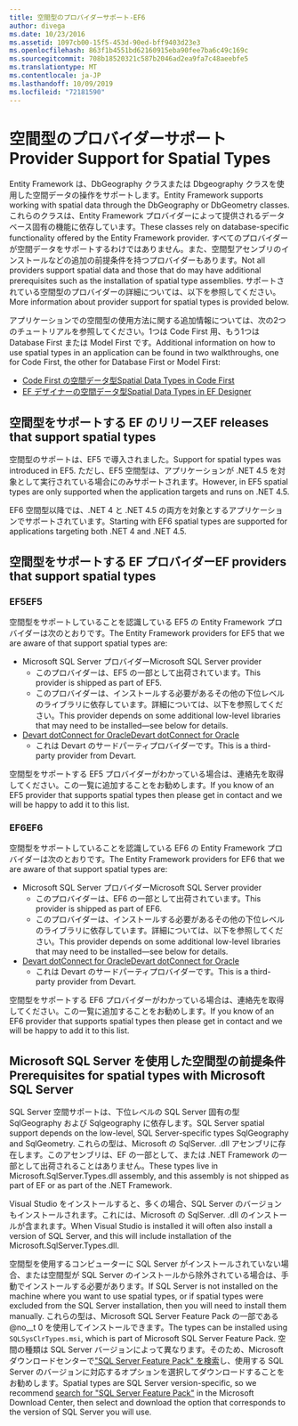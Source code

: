 ```yaml
---
title: 空間型のプロバイダーサポート-EF6
author: divega
ms.date: 10/23/2016
ms.assetid: 1097cb00-15f5-453d-90ed-bff9403d23e3
ms.openlocfilehash: 863f1b4551bd62160915eba90fee7ba6c49c169c
ms.sourcegitcommit: 708b18520321c587b2046ad2ea9fa7c48aeebfe5
ms.translationtype: MT
ms.contentlocale: ja-JP
ms.lasthandoff: 10/09/2019
ms.locfileid: "72181590"
---
```

# <a name="provider-support-for-spatial-types"></a><span data-ttu-id="44fd0-102">空間型のプロバイダーサポート</span><span class="sxs-lookup"><span data-stu-id="44fd0-102">Provider Support for Spatial Types</span></span>
<span data-ttu-id="44fd0-103">Entity Framework は、DbGeography クラスまたは Dbgeography クラスを使用した空間データの操作をサポートします。</span><span class="sxs-lookup"><span data-stu-id="44fd0-103">Entity Framework supports working with spatial data through the DbGeography or DbGeometry classes.</span></span> <span data-ttu-id="44fd0-104">これらのクラスは、Entity Framework プロバイダーによって提供されるデータベース固有の機能に依存しています。</span><span class="sxs-lookup"><span data-stu-id="44fd0-104">These classes rely on database-specific functionality offered by the Entity Framework provider.</span></span> <span data-ttu-id="44fd0-105">すべてのプロバイダーが空間データをサポートするわけではありません。また、空間型アセンブリのインストールなどの追加の前提条件を持つプロバイダーもあります。</span><span class="sxs-lookup"><span data-stu-id="44fd0-105">Not all providers support spatial data and those that do may have additional prerequisites such as the installation of spatial type assemblies.</span></span> <span data-ttu-id="44fd0-106">サポートされている空間型のプロバイダーの詳細については、以下を参照してください。</span><span class="sxs-lookup"><span data-stu-id="44fd0-106">More information about provider support for spatial types is provided below.</span></span>  

<span data-ttu-id="44fd0-107">アプリケーションでの空間型の使用方法に関する追加情報については、次の2つのチュートリアルを参照してください。1つは Code First 用、もう1つは Database First または Model First です。</span><span class="sxs-lookup"><span data-stu-id="44fd0-107">Additional information on how to use spatial types in an application can be found in two walkthroughs, one for Code First, the other for Database First or Model First:</span></span>  

- [<span data-ttu-id="44fd0-108">Code First の空間データ型</span><span class="sxs-lookup"><span data-stu-id="44fd0-108">Spatial Data Types in Code First</span></span>](~/ef6/modeling/code-first/data-types/spatial.md)  
- [<span data-ttu-id="44fd0-109">EF デザイナーの空間データ型</span><span class="sxs-lookup"><span data-stu-id="44fd0-109">Spatial Data Types in EF Designer</span></span>](~/ef6/modeling/designer/data-types/spatial.md)  

## <a name="ef-releases-that-support-spatial-types"></a><span data-ttu-id="44fd0-110">空間型をサポートする EF のリリース</span><span class="sxs-lookup"><span data-stu-id="44fd0-110">EF releases that support spatial types</span></span>  

<span data-ttu-id="44fd0-111">空間型のサポートは、EF5 で導入されました。</span><span class="sxs-lookup"><span data-stu-id="44fd0-111">Support for spatial types was introduced in EF5.</span></span> <span data-ttu-id="44fd0-112">ただし、EF5 空間型は、アプリケーションが .NET 4.5 を対象として実行されている場合にのみサポートされます。</span><span class="sxs-lookup"><span data-stu-id="44fd0-112">However, in EF5 spatial types are only supported when the application targets and runs on .NET 4.5.</span></span>  

<span data-ttu-id="44fd0-113">EF6 空間型以降では、.NET 4 と .NET 4.5 の両方を対象とするアプリケーションでサポートされています。</span><span class="sxs-lookup"><span data-stu-id="44fd0-113">Starting with EF6 spatial types are supported for applications targeting both .NET 4 and .NET 4.5.</span></span>  

## <a name="ef-providers-that-support-spatial-types"></a><span data-ttu-id="44fd0-114">空間型をサポートする EF プロバイダー</span><span class="sxs-lookup"><span data-stu-id="44fd0-114">EF providers that support spatial types</span></span>  

### <a name="ef5"></a><span data-ttu-id="44fd0-115">EF5</span><span class="sxs-lookup"><span data-stu-id="44fd0-115">EF5</span></span>  

<span data-ttu-id="44fd0-116">空間型をサポートしていることを認識している EF5 の Entity Framework プロバイダーは次のとおりです。</span><span class="sxs-lookup"><span data-stu-id="44fd0-116">The Entity Framework providers for EF5 that we are aware of that support spatial types are:</span></span>  

- <span data-ttu-id="44fd0-117">Microsoft SQL Server プロバイダー</span><span class="sxs-lookup"><span data-stu-id="44fd0-117">Microsoft SQL Server provider</span></span>  
    - <span data-ttu-id="44fd0-118">このプロバイダーは、EF5 の一部として出荷されています。</span><span class="sxs-lookup"><span data-stu-id="44fd0-118">This provider is shipped as part of EF5.</span></span>  
    - <span data-ttu-id="44fd0-119">このプロバイダーは、インストールする必要があるその他の下位レベルのライブラリに依存しています。詳細については、以下を参照してください。</span><span class="sxs-lookup"><span data-stu-id="44fd0-119">This provider depends on some additional low-level libraries that may need to be installed—see below for details.</span></span>  
- [<span data-ttu-id="44fd0-120">Devart dotConnect for Oracle</span><span class="sxs-lookup"><span data-stu-id="44fd0-120">Devart dotConnect for Oracle</span></span>](https://www.devart.com/dotconnect/oracle/)  
    - <span data-ttu-id="44fd0-121">これは Devart のサードパーティプロバイダーです。</span><span class="sxs-lookup"><span data-stu-id="44fd0-121">This is a third-party provider from Devart.</span></span>  

<span data-ttu-id="44fd0-122">空間型をサポートする EF5 プロバイダーがわかっている場合は、連絡先を取得してください。この一覧に追加することをお勧めします。</span><span class="sxs-lookup"><span data-stu-id="44fd0-122">If you know of an EF5 provider that supports spatial types then please get in contact and we will be happy to add it to this list.</span></span>  

### <a name="ef6"></a><span data-ttu-id="44fd0-123">EF6</span><span class="sxs-lookup"><span data-stu-id="44fd0-123">EF6</span></span>  

<span data-ttu-id="44fd0-124">空間型をサポートしていることを認識している EF6 の Entity Framework プロバイダーは次のとおりです。</span><span class="sxs-lookup"><span data-stu-id="44fd0-124">The Entity Framework providers for EF6 that we are aware of that support spatial types are:</span></span>  

- <span data-ttu-id="44fd0-125">Microsoft SQL Server プロバイダー</span><span class="sxs-lookup"><span data-stu-id="44fd0-125">Microsoft SQL Server provider</span></span>  
    - <span data-ttu-id="44fd0-126">このプロバイダーは、EF6 の一部として出荷されています。</span><span class="sxs-lookup"><span data-stu-id="44fd0-126">This provider is shipped as part of EF6.</span></span>  
    - <span data-ttu-id="44fd0-127">このプロバイダーは、インストールする必要があるその他の下位レベルのライブラリに依存しています。詳細については、以下を参照してください。</span><span class="sxs-lookup"><span data-stu-id="44fd0-127">This provider depends on some additional low-level libraries that may need to be installed—see below for details.</span></span>  
- [<span data-ttu-id="44fd0-128">Devart dotConnect for Oracle</span><span class="sxs-lookup"><span data-stu-id="44fd0-128">Devart dotConnect for Oracle</span></span>](https://www.devart.com/dotconnect/oracle/)  
    - <span data-ttu-id="44fd0-129">これは Devart のサードパーティプロバイダーです。</span><span class="sxs-lookup"><span data-stu-id="44fd0-129">This is a third-party provider from Devart.</span></span>  

<span data-ttu-id="44fd0-130">空間型をサポートする EF6 プロバイダーがわかっている場合は、連絡先を取得してください。この一覧に追加することをお勧めします。</span><span class="sxs-lookup"><span data-stu-id="44fd0-130">If you know of an EF6 provider that supports spatial types then please get in contact and we will be happy to add it to this list.</span></span>  

## <a name="prerequisites-for-spatial-types-with-microsoft-sql-server"></a><span data-ttu-id="44fd0-131">Microsoft SQL Server を使用した空間型の前提条件</span><span class="sxs-lookup"><span data-stu-id="44fd0-131">Prerequisites for spatial types with Microsoft SQL Server</span></span>  

<span data-ttu-id="44fd0-132">SQL Server 空間サポートは、下位レベルの SQL Server 固有の型 SqlGeography および Sqlgeography に依存します。</span><span class="sxs-lookup"><span data-stu-id="44fd0-132">SQL Server spatial support depends on the low-level, SQL Server-specific types SqlGeography and SqlGeometry.</span></span> <span data-ttu-id="44fd0-133">これらの型は、Microsoft の SqlServer. .dll アセンブリに存在します。このアセンブリは、EF の一部として、または .NET Framework の一部として出荷されることはありません。</span><span class="sxs-lookup"><span data-stu-id="44fd0-133">These types live in Microsoft.SqlServer.Types.dll assembly, and this assembly is not shipped as part of EF or as part of the .NET Framework.</span></span>  

<span data-ttu-id="44fd0-134">Visual Studio をインストールすると、多くの場合、SQL Server のバージョンもインストールされます。これには、Microsoft の SqlServer. .dll のインストールが含まれます。</span><span class="sxs-lookup"><span data-stu-id="44fd0-134">When Visual Studio is installed it will often also install a version of SQL Server, and this will include installation of the Microsoft.SqlServer.Types.dll.</span></span>  

<span data-ttu-id="44fd0-135">空間型を使用するコンピューターに SQL Server がインストールされていない場合、または空間型が SQL Server のインストールから除外されている場合は、手動でインストールする必要があります。</span><span class="sxs-lookup"><span data-stu-id="44fd0-135">If SQL Server is not installed on the machine where you want to use spatial types, or if spatial types were excluded from the SQL Server installation, then you will need to install them manually.</span></span> <span data-ttu-id="44fd0-136">これらの型は、Microsoft SQL Server Feature Pack の一部である @no__t 0 を使用してインストールできます。</span><span class="sxs-lookup"><span data-stu-id="44fd0-136">The types can be installed using `SQLSysClrTypes.msi`, which is part of Microsoft SQL Server Feature Pack.</span></span> <span data-ttu-id="44fd0-137">空間の種類は SQL Server バージョンによって異なります。そのため、Microsoft ダウンロードセンターで["SQL Server Feature Pack" を検索](https://www.microsoft.com/search/result.aspx?q=sql+server+feature+pack)し、使用する SQL Server のバージョンに対応するオプションを選択してダウンロードすることをお勧めします。</span><span class="sxs-lookup"><span data-stu-id="44fd0-137">Spatial types are SQL Server version-specific, so we recommend [search for "SQL Server Feature Pack"](https://www.microsoft.com/search/result.aspx?q=sql+server+feature+pack) in the Microsoft Download Center, then select and download the option that corresponds to the version of SQL Server you will use.</span></span>
